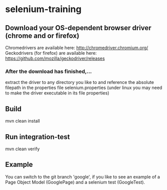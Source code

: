 # selenium-training
## Download your OS-dependent browser driver (chrome and or firefox)
Chromedrivers are available here: http://chromedriver.chromium.org/
Geckodrivers (for firefox) are available here: https://github.com/mozilla/geckodriver/releases

### After the download has finished,...
extract the driver to any directory you like to and reference the absolute filepath in the properties file selenium.properties (under linux you may need to make the driver executable in its file properties)


## Build
mvn clean install

## Run integration-test
mvn clean verify

## Example
You can switch to the git branch 'google', if you like to see an example of a Page Object Model (GooglePage) and a selenium test (GoogleTest).
